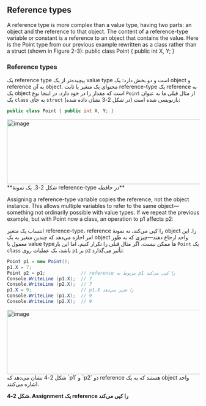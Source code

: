 ## Reference types
 A reference type is more complex than a value type, having two parts: an object and
 the reference to that object. The content of a reference-type variable or constant is
 a reference to an object that contains the value. Here is the Point type from our
 previous example rewritten as a class rather than a struct (shown in Figure 2-3):
 public class Point { public int X, Y; }

 ### Reference types

یک reference type پیچیده‌تر از یک value type است و دو بخش دارد: یک object و reference به آن object. محتوای یک متغیر یا ثابت reference-type یک reference به یک object است که مقدار را در خود دارد. در اینجا نوع `Point` از مثال قبلی ما به عنوان یک `class` به جای `struct` بازنویسی شده است (در شکل 2-3 نشان داده شده):
```csharp
public class Point { public int X, Y; }
```

<img width="712" height="169" alt="image" src="https://github.com/user-attachments/assets/786a9da9-d320-4ab2-9ecd-9734dcc8a981" />
**شکل 2-3. یک نمونهٔ reference-type در حافظه**

 Assigning a reference-type variable copies the reference, not the object instance.
 This allows multiple variables to refer to the same object—something not ordinarily
 possible with value types. If we repeat the previous example, but with Point now a
 class, an operation to p1 affects p2:

 انتساب یک متغیر reference-type، reference را کپی می‌کند، نه نمونهٔ object را. این امر اجازه می‌دهد که چندین متغیر به یک object واحد ارجاع دهند—چیزی که به طور معمول با value typeها ممکن نیست. اگر مثال قبلی را تکرار کنیم، اما این بار `Point` یک `class` باشد، یک عملیات روی `p1` بر `p2` تأثیر می‌گذارد:
```csharp
Point p1 = new Point();
p1.X = 7;
Point p2 = p1;             // reference مربوط به p1 را کپی می‌کند
Console.WriteLine (p1.X);  // 7
Console.WriteLine (p2.X);  // 7
p1.X = 9;                  // p1.X را تغییر می‌دهد
Console.WriteLine (p1.X);  // 9
Console.WriteLine (p2.X);  // 9
```

<img width="663" height="168" alt="image" src="https://github.com/user-attachments/assets/e13a74b9-54f5-4812-9d13-685e530a28bb" />
شکل 2-4 نشان می‌دهد که `p1` و `p2` دو reference هستند که به یک object واحد اشاره می‌کنند.

**شکل 2-4. Assignment یک reference را کپی می‌کند**


